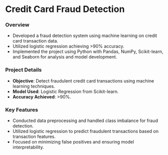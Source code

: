 # Credit Card Fraud Detection

### Overview
- Developed a fraud detection system using machine learning on credit card transaction data.
- Utilized logistic regression achieving >90% accuracy.
- Implemented the project using Python with Pandas, NumPy, Scikit-learn, and Seaborn for analysis and model development.

### Project Details
- **Objective**: Detect fraudulent credit card transactions using machine learning techniques.
- **Model Used**: Logistic Regression from Scikit-learn.
- **Accuracy Achieved**: >90%.

### Key Features
- Conducted data preprocessing and handled class imbalance for fraud detection.
- Utilized logistic regression to predict fraudulent transactions based on transaction features.
- Focused on minimizing false positives and ensuring model interpretability.
